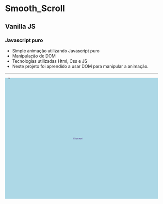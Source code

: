 # Smooth_Scroll
## Vanilla JS
### Javascript puro
 - Simple animação utilizando Javascript puro
 - Manipulação de DOM
 - Tecnologias utilizadas Html, Css e JS
 - Neste projeto foi aprendido a usar DOM para manipular a animação.
<hr>
<p aling "center">
  <img src="scroll_smooth.gif" alt="Smooth_Scroll">
</p

<br><br>